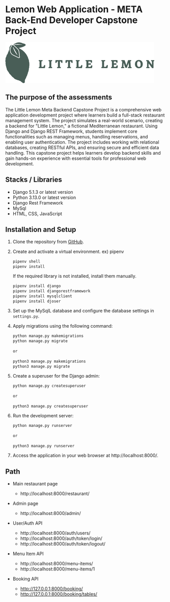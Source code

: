 # Lemon Web Application - META Back-End Developer Capstone Project
![Lemon Web Application](restaurant/static/img/logo.png)

## The purpose of the assessments 

The Little Lemon Meta Backend Capstone Project is a comprehensive web application development project where learners build a full-stack restaurant management system. The project simulates a real-world scenario, creating a backend for "Little Lemon," a fictional Mediterranean restaurant. Using Django and Django REST Framework, students implement core functionalities such as managing menus, handling reservations, and enabling user authentication. The project includes working with relational databases, creating RESTful APIs, and ensuring secure and efficient data handling. This capstone project helps learners develop backend skills and gain hands-on experience with essential tools for professional web development.

  
## Stacks / Libraries

- Django 5.1.3 or latest version
- Python 3.13.0 or latest version
- Django Rest Framework
- MySql
- HTML, CSS, JavaScript

## Installation and Setup

1. Clone the repository from [GitHub](https://github.com/yiyd1004/little-lemon-meta-backend).
2. Create and activate a virtual environment. ex) pipenv
   
    ```
    pipenv shell
    pipenv install
    ```
    If the required library is not installed, install them manually.

    ```
    pipenv install django
    pipenv install djangorestframework
    pipenv install mysqlclient
    pipenv install djoser
    ```

4. Set up the MySqlL database and configure the database settings in `settings.py`.
5. Apply migrations using the following command:
   
   ```
   python manage.py makemigrations
   python manage.py migrate

   or

   python3 manage.py makemigrations
   python3 manage.py migrate
   ```
   
7. Create a superuser for the Django admin:
   
   ```
   python manage.py createsuperuser

   or
   
   python3 manage.py createsuperuser
   ```
   
9. Run the development server:
    
   ```
   python manage.py runserver

   or
   
   python3 manage.py runserver
   ```
   
11. Access the application in your web browser at http://localhost:8000/.

## Path

- Main restaurant page
  - http://localhost:8000/restaurant/

- Admin page
  - http://localhost:8000/admin/
 
- User/Auth API
  - http://localhost:8000/auth/users/
  - http://localhost:8000/auth/token/login/
  - http://localhost:8000/auth/token/logout/

- Menu Item API
  - http://localhost:8000/menu-items/
  - http://localhost:8000/menu-items/1

- Booking API
  - http://127.0.0.1:8000/booking/
  - http://127.0.0.1:8000/booking/tables/
